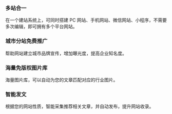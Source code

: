 
### 多站合一
在一个建站系统上，可同时搭建 PC 网站、手机网站、微信网站、小程序，不需要多次编辑，即可拥有多个平台网站。

### 城市分站免费推广
帮助网站建立城市品牌宣传，增加曝光度，提高企业知名度。

### 海量免版权图片库
海量图片库，可以自动为您的文章匹配对应的行业图片。

### 智能发文
根据您的网站性质，智能采集推荐相关文章，并自动发布，提升网站收录。

